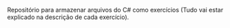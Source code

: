 Repositório para armazenar arquivos do C# como exercícios (Tudo vai estar explicado na descrição de cada exercício).
